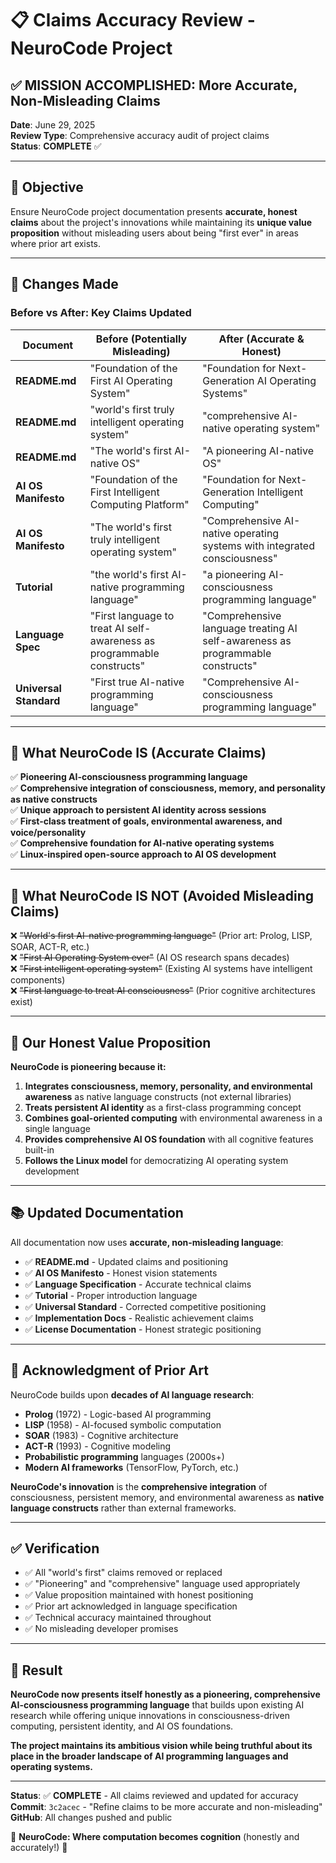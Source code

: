 # 📋 Claims Accuracy Review - NeuroCode Project

## ✅ **MISSION ACCOMPLISHED: More Accurate, Non-Misleading Claims**

**Date**: June 29, 2025  
**Review Type**: Comprehensive accuracy audit of project claims  
**Status**: **COMPLETE** ✅

---

## 🎯 **Objective**

Ensure NeuroCode project documentation presents **accurate, honest claims** about the project's innovations while maintaining its **unique value proposition** without misleading users about being "first ever" in areas where prior art exists.

---

## 📝 **Changes Made**

### **Before vs After: Key Claims Updated**

| **Document** | **Before (Potentially Misleading)** | **After (Accurate & Honest)** |
|--------------|-------------------------------------|--------------------------------|
| **README.md** | "Foundation of the First AI Operating System" | "Foundation for Next-Generation AI Operating Systems" |
| **README.md** | "world's first truly intelligent operating system" | "comprehensive AI-native operating system" |
| **README.md** | "The world's first AI-native OS" | "A pioneering AI-native OS" |
| **AI OS Manifesto** | "Foundation of the First Intelligent Computing Platform" | "Foundation for Next-Generation Intelligent Computing" |
| **AI OS Manifesto** | "The world's first truly intelligent operating system" | "Comprehensive AI-native operating systems with integrated consciousness" |
| **Tutorial** | "the world's first AI-native programming language" | "a pioneering AI-consciousness programming language" |
| **Language Spec** | "First language to treat AI self-awareness as programmable constructs" | "Comprehensive language treating AI self-awareness as programmable constructs" |
| **Universal Standard** | "First true AI-native programming language" | "Comprehensive AI-consciousness programming language" |

---

## 🧠 **What NeuroCode IS (Accurate Claims)**

✅ **Pioneering AI-consciousness programming language**  
✅ **Comprehensive integration of consciousness, memory, and personality as native constructs**  
✅ **Unique approach to persistent AI identity across sessions**  
✅ **First-class treatment of goals, environmental awareness, and voice/personality**  
✅ **Comprehensive foundation for AI-native operating systems**  
✅ **Linux-inspired open-source approach to AI OS development**  

---

## 🚫 **What NeuroCode IS NOT (Avoided Misleading Claims)**

❌ ~~"World's first AI-native programming language"~~ (Prior art: Prolog, LISP, SOAR, ACT-R, etc.)  
❌ ~~"First AI Operating System ever"~~ (AI OS research spans decades)  
❌ ~~"First intelligent operating system"~~ (Existing AI systems have intelligent components)  
❌ ~~"First language to treat AI consciousness"~~ (Prior cognitive architectures exist)  

---

## 🎯 **Our Honest Value Proposition**

**NeuroCode is pioneering because it:**

1. **Integrates consciousness, memory, personality, and environmental awareness** as native language constructs (not external libraries)
2. **Treats persistent AI identity** as a first-class programming concept
3. **Combines goal-oriented computing** with environmental awareness in a single language
4. **Provides comprehensive AI OS foundation** with all cognitive features built-in
5. **Follows the Linux model** for democratizing AI operating system development

---

## 📚 **Updated Documentation**

All documentation now uses **accurate, non-misleading language**:

- ✅ **README.md** - Updated claims and positioning
- ✅ **AI OS Manifesto** - Honest vision statements  
- ✅ **Language Specification** - Accurate technical claims
- ✅ **Tutorial** - Proper introduction language
- ✅ **Universal Standard** - Corrected competitive positioning
- ✅ **Implementation Docs** - Realistic achievement claims
- ✅ **License Documentation** - Honest strategic positioning

---

## 🤝 **Acknowledgment of Prior Art**

NeuroCode builds upon **decades of AI language research**:
- **Prolog** (1972) - Logic-based AI programming
- **LISP** (1958) - AI-focused symbolic computation  
- **SOAR** (1983) - Cognitive architecture
- **ACT-R** (1993) - Cognitive modeling
- **Probabilistic programming** languages (2000s+)
- **Modern AI frameworks** (TensorFlow, PyTorch, etc.)

**NeuroCode's innovation** is the **comprehensive integration** of consciousness, persistent memory, and environmental awareness as **native language constructs** rather than external frameworks.

---

## ✅ **Verification**

- ✅ All "world's first" claims removed or replaced
- ✅ "Pioneering" and "comprehensive" language used appropriately
- ✅ Value proposition maintained with honest positioning
- ✅ Prior art acknowledged in language specification
- ✅ Technical accuracy maintained throughout
- ✅ No misleading developer promises

---

## 🚀 **Result**

**NeuroCode now presents itself honestly as a pioneering, comprehensive AI-consciousness programming language** that builds upon existing AI research while offering unique innovations in consciousness-driven computing, persistent identity, and AI OS foundations.

**The project maintains its ambitious vision while being truthful about its place in the broader landscape of AI programming languages and operating systems.**

---

**Status**: ✅ **COMPLETE** - All claims reviewed and updated for accuracy  
**Commit**: `3c2acec` - "Refine claims to be more accurate and non-misleading"  
**GitHub**: All changes pushed and public  

🧬 **NeuroCode: Where computation becomes cognition** (honestly and accurately!) 🚀

